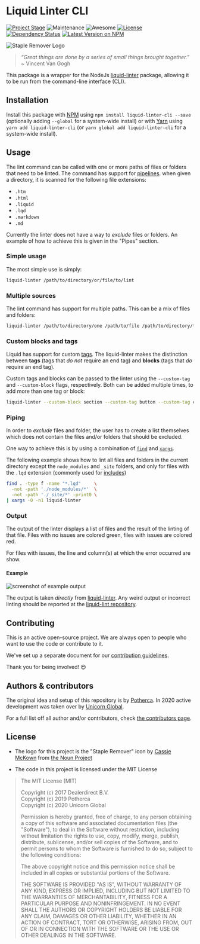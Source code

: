 # Liquid Linter CLI

[![Project Stage][project-stage-shield]][project-stages]
![Maintenance][maintenance-shield]
![Awesome][awesome-shield]
[![License][license-shield]](LICENSE.md)
[![Dependency Status][dependency-status]][librariesio]
[![Latest Version on NPM][version-shield]][version]

![Staple Remover Logo](./docs/logo.png)

> _“Great things are done by a series of small things brought together.”_
> ~ Vincent Van Gogh

This package is a wrapper for the NodeJs [liquid-linter][liquid-linter] package,
allowing it to be run from the command-line interface (CLI).

## Installation

Install this package with [NPM][NPM] using `npm install liquid-linter-cli --save`
(optionally adding `--global` for a system-wide install) or with [Yarn][Yarn]
using `yarn add liquid-linter-cli` (or `yarn global add liquid-linter-cli` for a
system-wide install).

## Usage

The lint command can be called with one or more paths of files or folders that
need to be linted. The command has support for [pipelines][pipelines]. when
given a directory, it is scanned for the following file extensions:

- `.htm`
- `.html`
- `.liquid`
- `.lqd`
- `.markdown`
- `.md`

Currently the linter does not have a way to _exclude_ files or folders. An
example of how to achieve this is given in the "Pipes" section.

### Simple usage

The most simple use is simply:

```bash
liquid-linter /path/to/directory/or/file/to/lint
```

### Multiple sources

The lint command has support for multiple paths. This can be a mix of files and
folders:

```bash
liquid-linter /path/to/directory/one /path/to/file /path/to/directory/two
```

### Custom blocks and tags

Liquid has support for custom [tags][liquid-tags]. The liquid-linter makes the
distinction between **tags** (tags that _do not_ require an end tag) and
**blocks** (tags that _do_ require an end tag).

Custom tags and blocks can be passed to the linter using the `--custom-tag` and
`--custom-block` flags, respectively. Both can be added multiple times, to add
more than one tag or block:

```bash
liquid-linter --custom-block section --custom-tag button --custom-tag color /path/to/directory
```

### Piping

In order to _exclude_ files and folder, the user has to create a list themselves
which does not contain the files and/or folders that should be excluded.

One way to achieve this is by using a combination of [`find`][gnu-find] and [`xargs`][gnu-xargs].

The following example shows how to lint all files and folders in the current
directory except the `node_modules` and `_site` folders, and only for files with
the `.lqd` extension (commonly used for [includes][includes])

```bash
find . -type f -name "*.lqd"     \
  -not -path './node_modules/*'  \
  -not -path './_site/*' -print0 \
| xargs -0 -n1 liquid-linter
```

### Output

The output of the linter displays a list of files and the result of the linting
of that file. Files with no issues are colored green, files with issues are
colored red.

For files with issues, the line and column(s) at which the error occurred are
show.

#### Example

![screenshot of example output](./docs/example-output.png)

The output is taken _directly_ from [liquid-linter]. Any weird output or
incorrect linting should be reported at the [liquid-lint repository].

## Contributing

This is an active open-source project. We are always open to people who want to
use the code or contribute to it.

We've set up a separate document for our [contribution guidelines][contribution-guidelines].

Thank you for being involved! :heart_eyes:

## Authors & contributors

The original idea and setup of this repository is by [Potherca][potherca].
In 2020 active development was taken over by [Unicorn Global](https://unicorn.global/). 

For a full list off all author and/or contributors, check [the contributors page][contributors].

## License

- The logo for this project is the "Staple Remover" icon by
  [Cassie McKown][Cassie McKown] from [the Noun Project][the Noun Project]

- The code in this project is licensed under the MIT License

> The MIT License (MIT)
>
> Copyright (c) 2017 Dealerdirect B.V. <br>
> Copyright (c) 2019 Potherca <br>
> Copyright (c) 2020 Unicorn Global
>
> Permission is hereby granted, free of charge, to any person obtaining a copy
> of this software and associated documentation files (the "Software"), to deal
> in the Software without restriction, including without limitation the rights
> to use, copy, modify, merge, publish, distribute, sublicense, and/or sell
> copies of the Software, and to permit persons to whom the Software is
> furnished to do so, subject to the following conditions:
>
> The above copyright notice and this permission notice shall be included in
> all copies or substantial portions of the Software.
>
> THE SOFTWARE IS PROVIDED "AS IS", WITHOUT WARRANTY OF ANY KIND, EXPRESS OR
> IMPLIED, INCLUDING BUT NOT LIMITED TO THE WARRANTIES OF MERCHANTABILITY,
> FITNESS FOR A PARTICULAR PURPOSE AND NONINFRINGEMENT.  IN NO EVENT SHALL THE
> AUTHORS OR COPYRIGHT HOLDERS BE LIABLE FOR ANY CLAIM, DAMAGES OR OTHER
> LIABILITY, WHETHER IN AN ACTION OF CONTRACT, TORT OR OTHERWISE, ARISING FROM,
> OUT OF OR IN CONNECTION WITH THE SOFTWARE OR THE USE OR OTHER DEALINGS IN
> THE SOFTWARE.

[awesome-shield]: https://img.shields.io/badge/awesome%3F-yes-brightgreen.svg
[Cassie McKown]: https://thenounproject.com/mckowncr/
[contribution-guidelines]: CONTRIBUTING.md
[contributors]: https://github.com/UnicornGlobal/liquid-linter-cli/graphs/contributors
[dependency-status]: https://img.shields.io/librariesio/release/npm/liquid-linter-cli.svg
[gnu-find]: https://www.gnu.org/software/findutils/manual/html_mono/find.html#Top
[gnu-xargs]: https://www.gnu.org/software/findutils/manual/html_mono/find.html#Invoking-xargs
[includes]: https://help.shopify.com/themes/liquid/tags/theme-tags#include
[librariesio]: https://libraries.io/npm/liquid-linter-cli
[license-shield]: https://img.shields.io/github/license/UnicornGlobal/liquid-linter-cli.svg
[liquid-lint repository]: https://github.com/tomheller/liquid-linter/issues
[liquid-linter]: https://www.npmjs.com/package/liquid-linter
[liquid-tags]: https://help.shopify.com/themes/liquid/tags
[maintenance-shield]: https://img.shields.io/maintenance/yes/2020.svg
[NPM]: https://www.npmjs.com/
[pipelines]: https://en.wikipedia.org/wiki/Pipeline_(Unix)
[potherca]: https://pother.ca/
[project-stage-shield]: https://img.shields.io/badge/Project%20Stage-Production%20Ready-brightgreen.svg
[project-stages]: https://blog.pother.ca/project-stages/
[the Noun Project]: https://thenounproject.com/
[version-shield]: https://img.shields.io/npm/v/liquid-linter-cli.svg
[version]: https://www.npmjs.com/package/liquid-linter-cli
[Yarn]: https://yarnpkg.com/
